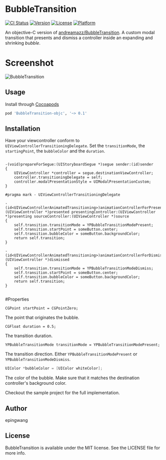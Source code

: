 # BubbleTransition

[![CI Status](http://img.shields.io/travis/王易平/BubbleTransition.svg?style=flat)](https://travis-ci.org/王易平/BubbleTransition)
[![Version](https://img.shields.io/cocoapods/v/BubbleTransition.svg?style=flat)](http://cocoapods.org/pods/BubbleTransition)
[![License](https://img.shields.io/cocoapods/l/BubbleTransition.svg?style=flat)](http://cocoapods.org/pods/BubbleTransition)
[![Platform](https://img.shields.io/cocoapods/p/BubbleTransition.svg?style=flat)](http://cocoapods.org/pods/BubbleTransition)

An objective-C version of [andreamazz/BubbleTransition](https://github.com/andreamazz/BubbleTransition). A custom modal transition that presents and dismiss a controller inside an expanding and shrinking _bubble_.

# Screenshot
![BubbleTransition](https://raw.githubusercontent.com/epingwang/BubbleTransision/master/Pod/Assets/screenshot.gif)

## Usage

Install through [Cocoapods](http://cocoapods.org)
```ruby
pod 'BubbleTransition-objc', '~> 0.1'
```

## Installation

Have your viewcontroller conform to `UIViewControllerTransitioningDelegate`. Set the `transitionMode`, the `startingPoint`, the `bubbleColor` and the `duration`.
```objc

-(void)prepareForSegue:(UIStoryboardSegue *)segue sender:(id)sender
{
    UIViewController *controller = segue.destinationViewController;
    controller.transitioningDelegate = self;
    controller.modalPresentationStyle = UIModalPresentationCustom;
}

#pragma mark - UIViewControllerTransitioningDelegate

-(id<UIViewControllerAnimatedTransitioning>)animationControllerForPresentedController:(UIViewController *)presented presentingController:(UIViewController *)presenting sourceController:(UIViewController *)source
{
    self.transition.transitionMode = YPBubbleTransitionModePresent;
    self.transition.startPoint = someButton.center;
    self.transition.bubbleColor = someButton.backgroundColor;
    return self.transition;
}

-(id<UIViewControllerAnimatedTransitioning>)animationControllerForDismissedController:(UIViewController *)dismissed
{
    self.transition.transitionMode = YPBubbleTransitionModeDismiss;
    self.transition.startPoint = someButton.center;
    self.transition.bubbleColor = someButton.backgroundColor;
    return self.transition;
}


```

#Properties
```objc
CGPoint startPoint = CGPointZero;
```
The point that originates the bubble.

```objc
CGFloat duration = 0.5;
```
The transition duration.

```objc
YPBubbleTransitionMode transitionMode = YPBubbleTransitionModePresent;
```
The transition direction. Either `YPBubbleTransitionModePresent` or `YPBubbleTransitionModeDismiss`.

```swift
UIColor *bubbleColor = [UIColor whiteColor];
```
The color of the bubble. Make sure that it matches the destination controller's background color.  

Checkout the sample project for the full implementation.

## Author

epingwang

## License

BubbleTransition is available under the MIT license. See the LICENSE file for more info.
